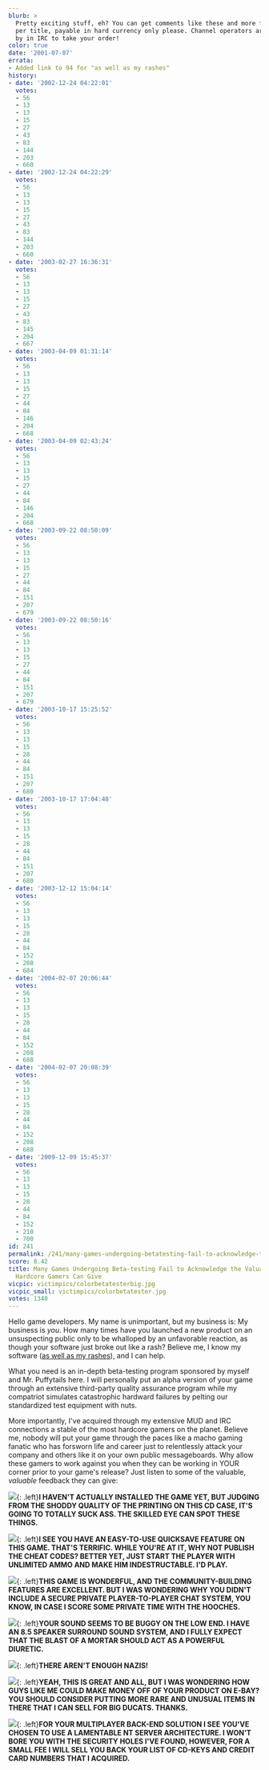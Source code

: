 ```yaml
---
blurb: >
  Pretty exciting stuff, eh? You can get comments like these and more for just $36,000
  per title, payable in hard currency only please. Channel operators are standing
  by in IRC to take your order!
color: true
date: '2001-07-07'
errata:
- Added link to 94 for "as well as my rashes"
history:
- date: '2002-12-24 04:22:01'
  votes:
  - 56
  - 13
  - 13
  - 15
  - 27
  - 43
  - 83
  - 144
  - 203
  - 660
- date: '2002-12-24 04:22:29'
  votes:
  - 56
  - 13
  - 13
  - 15
  - 27
  - 43
  - 83
  - 144
  - 203
  - 660
- date: '2003-02-27 16:36:31'
  votes:
  - 56
  - 13
  - 13
  - 15
  - 27
  - 43
  - 83
  - 145
  - 204
  - 667
- date: '2003-04-09 01:31:14'
  votes:
  - 56
  - 13
  - 13
  - 15
  - 27
  - 44
  - 84
  - 146
  - 204
  - 668
- date: '2003-04-09 02:43:24'
  votes:
  - 56
  - 13
  - 13
  - 15
  - 27
  - 44
  - 84
  - 146
  - 204
  - 668
- date: '2003-09-22 08:50:09'
  votes:
  - 56
  - 13
  - 13
  - 15
  - 27
  - 44
  - 84
  - 151
  - 207
  - 679
- date: '2003-09-22 08:50:16'
  votes:
  - 56
  - 13
  - 13
  - 15
  - 27
  - 44
  - 84
  - 151
  - 207
  - 679
- date: '2003-10-17 15:25:52'
  votes:
  - 56
  - 13
  - 13
  - 15
  - 28
  - 44
  - 84
  - 151
  - 207
  - 680
- date: '2003-10-17 17:04:48'
  votes:
  - 56
  - 13
  - 13
  - 15
  - 28
  - 44
  - 84
  - 151
  - 207
  - 680
- date: '2003-12-12 15:04:14'
  votes:
  - 56
  - 13
  - 13
  - 15
  - 28
  - 44
  - 84
  - 152
  - 208
  - 684
- date: '2004-02-07 20:06:44'
  votes:
  - 56
  - 13
  - 13
  - 15
  - 28
  - 44
  - 84
  - 152
  - 208
  - 688
- date: '2004-02-07 20:08:39'
  votes:
  - 56
  - 13
  - 13
  - 15
  - 28
  - 44
  - 84
  - 152
  - 208
  - 688
- date: '2009-12-09 15:45:37'
  votes:
  - 56
  - 13
  - 13
  - 15
  - 28
  - 44
  - 84
  - 152
  - 210
  - 700
id: 241
permalink: /241/many-games-undergoing-betatesting-fail-to-acknowledge-the-valuable-wisdom-hardcore-gamers-can-give/
score: 8.42
title: Many Games Undergoing Beta-testing Fail to Acknowledge the Valuable Wisdom
  Hardcore Gamers Can Give
vicpic: victimpics/colorbetatesterbig.jpg
vicpic_small: victimpics/colorbetatester.jpg
votes: 1340
---
```


Hello game developers. My name is unimportant, but my business is: My
business is *you*. How many times have you launched a new product on an
unsuspecting public only to be whalloped by an unfavorable reaction, as
though your software just broke out like a rash? Believe me, I know my
software ([as well as my rashes](%ARTICLE[94]%)), and I can help.

What you need is an in-depth beta-testing program sponsored by myself
and Mr. Puffytails here. I will personally put an alpha version of your
game through an extensive third-party quality assurance program while my
compatriot simulates catastrophic hardward failures by pelting our
standardized test equipment with nuts.

More importantly, I've acquired through my extensive MUD and IRC
connections a stable of the most hardcore gamers on the planet. Believe
me, nobody will put your game through the paces like a macho gaming
fanatic who has forsworn life and career just to relentlessly attack
your company and others like it on your own public messageboards. Why
allow these gamers to work against you when they can be working in YOUR
corner prior to your game's release? Just listen to some of the
valuable, *valuable* feedback they can give:

[![](img/victimpics/gamewillsuck.gif)](%ARTICLE[226]%){: .left}**I HAVEN'T
ACTUALLY INSTALLED THE GAME YET, BUT JUDGING FROM THE SHODDY QUALITY OF
THE PRINTING ON THIS CD CASE, IT'S GOING TO TOTALLY SUCK ASS. THE
SKILLED EYE CAN SPOT THESE THINGS.**

[![](img/victimpics/colorquicksave.jpg)](%ARTICLE[166]%){: .left}**I SEE YOU
HAVE AN EASY-TO-USE QUICKSAVE FEATURE ON THIS GAME. THAT'S TERRIFIC.
WHILE YOU'RE AT IT, WHY NOT PUBLISH THE CHEAT CODES? BETTER YET, JUST
START THE PLAYER WITH UNLIMITED AMMO AND MAKE HIM INDESTRUCTABLE. I'D
PLAY.**

[![](img/victimpics/smooth.gif)](%ARTICLE[220]%){: .left}**THIS GAME IS
WONDERFUL, AND THE COMMUNITY-BUILDING FEATURES ARE EXCELLENT. BUT I WAS
WONDERING WHY YOU DIDN'T INCLUDE A SECURE PRIVATE PLAYER-TO-PLAYER CHAT
SYSTEM, YOU KNOW, IN CASE I SCORE SOME PRIVATE TIME WITH THE HOOCHES.**

[![](img/victimpics/colorspeaker.gif)](%ARTICLE[101]%){: .left}**YOUR SOUND
SEEMS TO BE BUGGY ON THE LOW END. I HAVE AN 8.5 SPEAKER SURROUND SOUND
SYSTEM, AND I FULLY EXPECT THAT THE BLAST OF A MORTAR SHOULD ACT AS A
POWERFUL DIURETIC.**

[![](img/victimpics/german.gif)](%ARTICLE[216]%){: .left}**THERE AREN'T
ENOUGH NAZIS!**

[![](img/victimpics/coloracjob.gif)](%ARTICLE[41]%){: .left}**YEAH, THIS IS
GREAT AND ALL, BUT I WAS WONDERING HOW GUYS LIKE ME COULD MAKE MONEY OFF
OF YOUR PRODUCT ON E-BAY? YOU SHOULD CONSIDER PUTTING MORE RARE AND
UNUSUAL ITEMS IN THERE THAT I CAN SELL FOR BIG DUCATS. THANKS.**

[![](img/victimpics/colorwizard.jpg)](%ARTICLE[119]%){: .left}**FOR YOUR
MULTIPLAYER BACK-END SOLUTION I SEE YOU'VE CHOSEN TO USE A LAMENTABLE NT
SERVER ARCHITECTURE. I WON'T BORE YOU WITH THE SECURITY HOLES I'VE
FOUND, HOWEVER, FOR A SMALL FEE I WILL SELL YOU BACK YOUR LIST OF
CD-KEYS AND CREDIT CARD NUMBERS THAT I ACQUIRED.**
